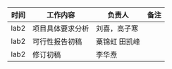 | 时间  | 工作内容                              | 负责人                   | 备注 |
| ----- | ------------------------------------- | ------------------------ | ---- |
| lab2  | 项目具体要求分析                        |刘喜，高子寒 |      |
| lab2  | 可行性报告初稿                        |粟锦虹 田凯峰 |      |
| lab2  | 修订初稿                        |李华焘 |      |
